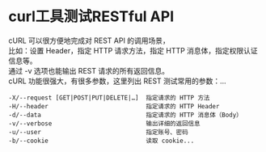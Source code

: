 # curl工具测试RESTful   API  

cURL 可以很方便地完成对 REST API 的调用场景，  
比如：设置 Header，指定 HTTP 请求方法，指定 HTTP 消息体，指定权限认证信息等。  
通过 -v 选项也能输出 REST 请求的所有返回信息。  
cURL 功能很强大，有很多参数，这里列出 REST 测试常用的参数：...

```
-X/--request [GET|POST|PUT|DELETE|…]  指定请求的 HTTP 方法
-H/--header                           指定请求的 HTTP Header
-d/--data                             指定请求的 HTTP 消息体（Body）
-v/--verbose                          输出详细的返回信息
-u/--user                             指定账号、密码
-b/--cookie                           读取 cookie...

```


